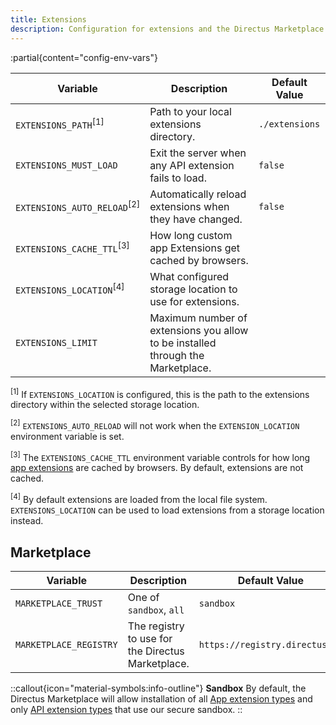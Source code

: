 ```yaml
---
title: Extensions
description: Configuration for extensions and the Directus Marketplace.
---
```


:partial{content="config-env-vars"}

| Variable                               | Description                                                                     | Default Value  |
| -------------------------------------- | ------------------------------------------------------------------------------- | -------------- |
| `EXTENSIONS_PATH`<sup>[1]</sup>        | Path to your local extensions directory.                                        | `./extensions` |
| `EXTENSIONS_MUST_LOAD`                 | Exit the server when any API extension fails to load.                           | `false`        |
| `EXTENSIONS_AUTO_RELOAD`<sup>[2]</sup> | Automatically reload extensions when they have changed.                         | `false`        |
| `EXTENSIONS_CACHE_TTL`<sup>[3]</sup>   | How long custom app Extensions get cached by browsers.                          |                |
| `EXTENSIONS_LOCATION`<sup>[4]</sup>    | What configured storage location to use for extensions.                         |                |
| `EXTENSIONS_LIMIT`                     | Maximum number of extensions you allow to be installed through the Marketplace. |                |

<sup>[1]</sup> If `EXTENSIONS_LOCATION` is configured, this is the path to the extensions directory within the selected
storage location.

<sup>[2]</sup> `EXTENSIONS_AUTO_RELOAD` will not work when the `EXTENSION_LOCATION` environment variable is set.

<sup>[3]</sup> The `EXTENSIONS_CACHE_TTL` environment variable controls for how long [app extensions](/extensions/app-extensions) are cached by browsers. By default, extensions are not cached. 

<sup>[4]</sup> By default extensions are loaded from the local file system. `EXTENSIONS_LOCATION` can be used to load extensions from a storage location instead.

## Marketplace

| Variable               | Description                                       | Default Value                  |
| ---------------------- | ------------------------------------------------- | ------------------------------ |
| `MARKETPLACE_TRUST`    | One of `sandbox`, `all`                           | `sandbox`                      |
| `MARKETPLACE_REGISTRY` | The registry to use for the Directus Marketplace. | `https://registry.directus.io` |

::callout{icon="material-symbols:info-outline"}
**Sandbox**
By default, the Directus Marketplace will allow installation of all [App extension types](/extensions/app-extensions) and only [API extension types](/extensions/api-extensions) that use our secure sandbox.
::
